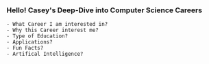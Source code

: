 ### Hello! Casey's Deep-Dive into Computer Science Careers
    - What Career I am interested in?
    - Why this Career interest me?
    - Type of Education?
    - Applications?
    - Fun Facts?
    - Artifical Intelligence?
